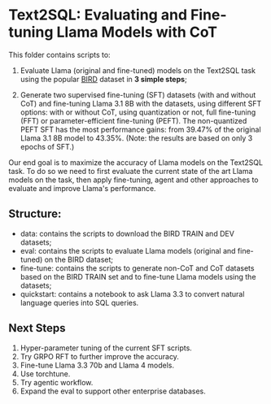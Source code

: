 # Text2SQL: Evaluating and Fine-tuning Llama Models with CoT

This folder contains scripts to:

1. Evaluate Llama (original and fine-tuned) models on the Text2SQL task using the popular [BIRD](https://bird-bench.github.io) dataset in **3 simple steps**;

2. Generate two supervised fine-tuning (SFT) datasets (with and without CoT) and fine-tuning Llama 3.1 8B with the datasets, using different SFT options: with or without CoT, using quantization or not, full fine-tuning (FFT) or parameter-efficient fine-tuning (PEFT). The non-quantized PEFT SFT has the most performance gains: from 39.47% of the original Llama 3.1 8B model to 43.35%. (Note: the results are based on only 3 epochs of SFT.)

Our end goal is to maximize the accuracy of Llama models on the Text2SQL task. To do so we need to first evaluate the current state of the art Llama models on the task, then apply fine-tuning, agent and other approaches to evaluate and improve Llama's performance.

## Structure:

- data: contains the scripts to download the BIRD TRAIN and DEV datasets;
- eval: contains the scripts to evaluate Llama models (original and fine-tuned) on the BIRD dataset;
- fine-tune: contains the scripts to generate non-CoT and CoT datasets based on the BIRD TRAIN set and to fine-tune Llama models using the datasets;
- quickstart: contains a notebook to ask Llama 3.3 to convert natural language queries into SQL queries.

## Next Steps

1. Hyper-parameter tuning of the current SFT scripts.
2. Try GRPO RFT to further improve the accuracy.
3. Fine-tune Llama 3.3 70b and Llama 4 models.
4. Use torchtune.
5. Try agentic workflow.
6. Expand the eval to support other enterprise databases.
